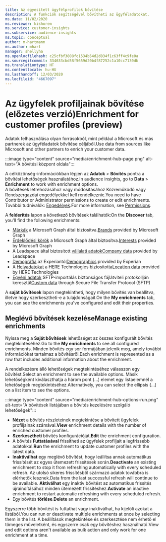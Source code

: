 ```yaml
---
title: Az egyesített ügyfélprofilok bővítése
description: A funkciók segítségével bővítheti az ügyféladatokat.
ms.date: 11/02/2020
ms.reviewer: kishorem
ms.service: customer-insights
ms.subservice: audience-insights
ms.topic: conceptual
author: m-hartmann
ms.author: mhart
manager: shellyha
ms.openlocfilehash: c25cfbf3808fc1534b54d2d834f1c63ff4c9fe0a
ms.sourcegitcommit: 334633cbd58f5659d20b4f87252c1a10cc7130db
ms.translationtype: HT
ms.contentlocale: hu-HU
ms.lasthandoff: 12/03/2020
ms.locfileid: "4667097"
---
```

# <a name="enrichment-for-customer-profiles-preview"></a><span data-ttu-id="8e29b-103">Az ügyfelek profiljainak bővítése (előzetes verzió)</span><span class="sxs-lookup"><span data-stu-id="8e29b-103">Enrichment for customer profiles (preview)</span></span>

<span data-ttu-id="8e29b-104">Adatok felhasználása olyan forrásokból, mint például a Microsoft és más partnerek az ügyféladatok bővítése céljából.</span><span class="sxs-lookup"><span data-stu-id="8e29b-104">Use data from sources like Microsoft and other partners to enrich your customer data.</span></span>

:::image type="content" source="media/enrichment-hub-page.png" alt-text="A bővítési központ oldala":::

<span data-ttu-id="8e29b-106">A célközönség-információkban lépjen az **Adatok** > **Bővítés** pontra a bővítési lehetőségek használatához.</span><span class="sxs-lookup"><span data-stu-id="8e29b-106">In audience insights, go to **Data** > **Enrichment** to work with enrichment options.</span></span>    
<span data-ttu-id="8e29b-107">A bővítések létrehozásához vagy módosításához Közreműködő vagy Rendszergazdai engedélyekkel kell rendelkeznie.</span><span class="sxs-lookup"><span data-stu-id="8e29b-107">You need to have Contributor or Administrator permissions to create or edit enrichments.</span></span> <span data-ttu-id="8e29b-108">További tudnivalók: [Engedélyek](permissions.md).</span><span class="sxs-lookup"><span data-stu-id="8e29b-108">For more information, see [Permissions](permissions.md).</span></span>

<span data-ttu-id="8e29b-109">A **felderítés** lapon a következő bővítések találhatók:</span><span class="sxs-lookup"><span data-stu-id="8e29b-109">On the **Discover** tab, you'll find the following enrichments:</span></span>

- <span data-ttu-id="8e29b-110">[Márkák](enrichment-microsoft-graph.md) a Microsoft Graph által biztosítva.</span><span class="sxs-lookup"><span data-stu-id="8e29b-110">[Brands](enrichment-microsoft-graph.md) provided by Microsoft Graph</span></span>
- <span data-ttu-id="8e29b-111">[Érdeklődési körök](enrichment-microsoft-graph.md) a Microsoft Graph által biztosítva.</span><span class="sxs-lookup"><span data-stu-id="8e29b-111">[Interests](enrichment-microsoft-graph.md) provided by Microsoft Graph</span></span>
- <span data-ttu-id="8e29b-112">A Leadspace által biztosított [vállalati adatok](enrichment-leadspace.md)</span><span class="sxs-lookup"><span data-stu-id="8e29b-112">[Company data](enrichment-leadspace.md) provided by Leadspace</span></span>
- <span data-ttu-id="8e29b-113">[Demográfia](enrichment-experian.md) az Experiantól</span><span class="sxs-lookup"><span data-stu-id="8e29b-113">[Demographics](enrichment-experian.md) provided by Experian</span></span>
- <span data-ttu-id="8e29b-114">A [Helyadatokat](enrichment-here.md) a HERE Technologies biztosította</span><span class="sxs-lookup"><span data-stu-id="8e29b-114">[Location data](enrichment-here.md) provided by HERE Technologies</span></span>
- <span data-ttu-id="8e29b-115">[Egyéni adatok](enrichment-SFTP-custom-import.md) SFTP-importálás biztonságos fájlátviteli protokollján keresztül</span><span class="sxs-lookup"><span data-stu-id="8e29b-115">[Custom data](enrichment-SFTP-custom-import.md) through Secure File Transfer Protocol (SFTP)</span></span>

<span data-ttu-id="8e29b-116">A **saját bővítések** lapon megtekintheti, hogy milyen bővítés van beállítva, illetve hogy szerkesztheti-e a tulajdonságait.</span><span class="sxs-lookup"><span data-stu-id="8e29b-116">On the **My enrichments** tab, you can see the enrichments you've configured and edit their properties.</span></span>

## <a name="manage-existing-enrichments"></a><span data-ttu-id="8e29b-117">Meglévő bővítések kezelése</span><span class="sxs-lookup"><span data-stu-id="8e29b-117">Manage existing enrichments</span></span>

<span data-ttu-id="8e29b-118">Nyissa meg a **Saját bővítések** lehetőséget az összes konfigurált bővítés megtekintéséhez.</span><span class="sxs-lookup"><span data-stu-id="8e29b-118">Go to the **My enrichments** to see all configured enrichments.</span></span> <span data-ttu-id="8e29b-119">Minden bővítés egy sor formájában jelenik meg, amely további információkat tartalmaz a bővítésről.</span><span class="sxs-lookup"><span data-stu-id="8e29b-119">Each enrichment is represented as a row that includes additional information about the enrichment.</span></span>

<span data-ttu-id="8e29b-120">A rendelkezésre álló lehetőségek megtekintéséhez válasszon egy bővítést.</span><span class="sxs-lookup"><span data-stu-id="8e29b-120">Select an enrichment to see the available options.</span></span> <span data-ttu-id="8e29b-121">Másik lehetőségként kiválaszthatja a három pont (…) elemet egy listaelemnél a lehetőségek megtekintéséhez.</span><span class="sxs-lookup"><span data-stu-id="8e29b-121">Alternatively, you can select the ellipsis (...) on a list item to see the options.</span></span>

:::image type="content" source="media/enrichment-hub-options-run.png" alt-text="A bővítések listájában a bővítés kezelésére szolgáló lehetőségek":::

- <span data-ttu-id="8e29b-123">**Nézet** a bővítés részleteinek megtekintése a bővített ügyfelek profiljainak számával.</span><span class="sxs-lookup"><span data-stu-id="8e29b-123">**View** enrichment details with the number of enriched customer profiles.</span></span>
- <span data-ttu-id="8e29b-124">**Szerkesztheti** bővítés konfigurációját.</span><span class="sxs-lookup"><span data-stu-id="8e29b-124">**Edit** the enrichment configuration.</span></span>
- <span data-ttu-id="8e29b-125">A bővítés **Futtatásával** frissítheti az ügyfelek profiljait a legfrissebb adatokkal.</span><span class="sxs-lookup"><span data-stu-id="8e29b-125">**Run** the enrichment to update customer profiles with the latest data.</span></span>
- <span data-ttu-id="8e29b-126">**Inaktiválhat** egy meglévő bővítést, hogy leállítsa annak automatikus frissítését az egyes ütemezett frissítések során.</span><span class="sxs-lookup"><span data-stu-id="8e29b-126">**Deactivate** an existing enrichment to stop it from refreshing automatically with every scheduled refresh.</span></span> <span data-ttu-id="8e29b-127">Az utolsó sikeres frissítésből származó adatok továbbra is elérhetők lesznek.</span><span class="sxs-lookup"><span data-stu-id="8e29b-127">Data from the last successful refresh will continue to be available.</span></span> <span data-ttu-id="8e29b-128">**Aktiválhat** egy inaktív bővítést az automatikus frissítés újraindításához minden ütemezett frissítéshez.</span><span class="sxs-lookup"><span data-stu-id="8e29b-128">**Activate** an inactive enrichment to restart automatic refreshing with every scheduled refresh.</span></span>
- <span data-ttu-id="8e29b-129">Egy bővítés **törlése**.</span><span class="sxs-lookup"><span data-stu-id="8e29b-129">**Delete** an enrichment.</span></span>

<span data-ttu-id="8e29b-130">Egyszerre több bővítést is futtathat vagy inaktiválhat, ha kijelöli azokat a listából.</span><span class="sxs-lookup"><span data-stu-id="8e29b-130">You can run or deactivate multiple enrichments at once by selecting them in the list.</span></span> <span data-ttu-id="8e29b-131">A beállítások megtekintése és szerkesztése nem érhető el tömeges műveletként, és egyszerre csak egy bővítéshez használható.</span><span class="sxs-lookup"><span data-stu-id="8e29b-131">View and edit options aren't available as bulk action and only work for one enrichment at a time.</span></span>
